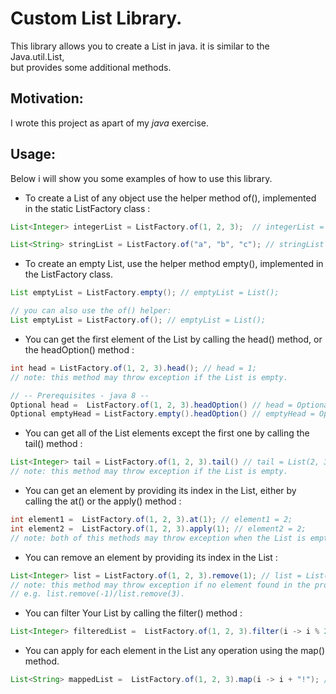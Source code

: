 # Custom List Library.

This library allows you to create a List in java. it is similar to the Java.util.List,  
but provides some additional methods.

## Motivation:

I wrote this project as apart of my _java_ exercise.  

## Usage: 
Below i will show you some examples of how to use this library.
- To create a List of any object use the helper method of(), implemented in the static ListFactory class :

```java  
List<Integer> integerList = ListFactory.of(1, 2, 3);  // integerList = List(1, 2, 3);
```   
```java
List<String> stringList = ListFactory.of("a", "b", "c"); // stringList = List("a", "b", "c");
```
- To create an empty List, use the helper method empty(), implemented in the ListFactory class.
```java
List emptyList = ListFactory.empty(); // emptyList = List();  

// you can also use the of() helper:
List emptyList = ListFactory.of(); // emptyList = List();
```
- You can get the first element of the List by calling the head() method, or the headOption() method : 
 
```java
int head = ListFactory.of(1, 2, 3).head(); // head = 1;
// note: this method may throw exception if the List is empty.

// -- Prerequisites - java 8 --
Optional head =  ListFactory.of(1, 2, 3).headOption() // head = Optional[1].
Optional emptyHead = ListFactory.empty().headOption() // emptyHead = Optional.empty.
```
- You can get all of the List elements except the first one by calling the tail() method :

```java
List<Integer> tail = ListFactory.of(1, 2, 3).tail() // tail = List(2, 3);
// note: this method may throw exception if the List is empty. 
```
- You can get an element by providing its index in the List, either by calling the at() or the apply() method :

```java
int element1 =  ListFactory.of(1, 2, 3).at(1); // element1 = 2;
int element2 =  ListFactory.of(1, 2, 3).apply(1); // element2 = 2;
// note: both of this methods may throw exception when the List is empty.
```
- You can remove an element by providing its index in the List :

```java
List<Integer> list = ListFactory.of(1, 2, 3).remove(1); // list = List(1, 3).
// note: this method may throw exception if no element found in the provided index,   
// e.g. list.remove(-1)/list.remove(3).
```
- You can filter Your List by calling the filter() method :

```java
List<Integer> filteredList =  ListFactory.of(1, 2, 3).filter(i -> i % 2 == 0); // filteredList = List(2);
```
- You can apply for each element in the List any operation using the map() method.
```java
List<String> mappedList =  ListFactory.of(1, 2, 3).map(i -> i + "!"); // mappedList = List(1!, 2!, 3!);
```

